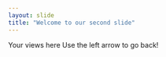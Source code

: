 ```yaml
---
layout: slide
title: "Welcome to our second slide"
---
```

Your views here
Use the left arrow to go back!
